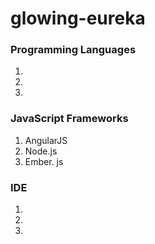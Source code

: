 # glowing-eureka

### Programming Languages
1. 
2. 
3. 

### JavaScript Frameworks
1. AngularJS
2. Node.js
3. Ember. js

### IDE
1. 
2. 
3. 
